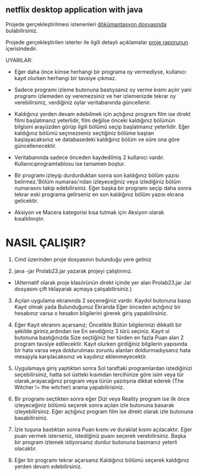 ## netflix desktop application with java

Projede gerçekleştirilmesi istenenleri [dökümantasyon dosyasında](https://github.com/J4CKHunter/netflix-desktop-app/blob/master/BLM210%20PRO%20LAB_II_3.proje.docx.pdf) bulabilirsiniz.

Projede gerçekleştirilen isterler ile ilgili detaylı açıklamalar [proje raporunun](https://github.com/J4CKHunter/netflix-desktop-app/blob/master/Rapor.pdf) içerisindedir.

UYARILAR:

* Eğer daha önce kimse herhangi bir programa oy vermediyse, kullanıcı kayıt olurken herhangi bir tavsiye çıkmaz.

* Sadece programı izleme butonuna bastıysanız oy verme kısmı açılır yani programı izlemeden oy veremezsiniz ve her izlemenizde tekrar oy verebilirsiniz, verdiğiniz oylar veritabanında güncellenir.
 
* Kaldığınız yerden devam edebilmek için açtığınız program film ise direkt filmi başlatmanız yeterlidir, film değilse önceki kaldığınız bölümün bilgisini arayüzden görüp ilgili bölümü seçip başlatmanız yeterlidir. Eğer kaldığınız bölümü seçmezseniz seçtiğiniz bölüme baştan başlayacaksınız ve databasedeki kaldığınız bölüm ve süre ona göre  güncellenecektir.  

* Veritabanında sadece önceden kaydedilmiş 2 kullanıcı vardır. Kullanıcıprogramtablosu ise tamamen boştur.

* Bir programı izleyip durdurduktan sonra son kaldığınız bölüm yazısı belirmez.'Bölüm numarası'ndan izleyeceğiniz veya izlediğiniz bölüm numarasını takip edebilirsiniz. Eğer başka bir programı seçip daha sonra tekrar eski programa gelirseniz en son kaldığınız bölüm yazısı ekrana gelicektir.

* Aksiyon ve Macera kategorisi kısa tutmak için Aksiyon olarak kısaltılmıştır.

# NASIL ÇALIŞIR?

1. Cmd üzerinden proje dosyasının bulunduğu yere geliniz

2. java -jar Prolab23.jar yazarak projeyi çalıştırınız.

- (Alternatif olarak proje klasörünün direkt içinde yer alan Prolab23.jar Jar dosyasını çift tıklayarak açmaya çalışabilirsiniz.)

3. Açılan uygulama ekranında 2 seçeneğiniz vardır. Kaydol butonuna basıp Kayıt olmak yada Bulunduğunuz Ekranda Eğer önceden açtığınız bir hesabınız varsa o hesabın bilgilerini girerek giriş yapabilirsiniz.
4. Eğer Kayıt ekranını açarsanız; Öncelikle Bütün bilgilerinizi dikkatli bir şekilde giriniz,ardından ise En sevdiğiniz 3 türü seçiniz. 
Kayıt ol butonuna bastığınızda Size seçtiğiniz her türden en fazla Puan alan 2 program tavsiye edilecektir.
Kayıt olurken girdiğiniz bilgilerin yapısında bir hata varsa veya doldurulması zorunlu alanları doldurmadıysanız hata mesajıyla karşılacaksınız ve kaydınız eklenmeyecektir.

5. Uygulamaya giriş yaptıktan sonra Sol taraftaki programlardan istediğinizi seçebilirsiniz, hatta sol üstteki kısımdan tercihinize göre isim veya tür olarak,arayacağınız program
veya türün yazılışına dikkat ederek (The Witcher != the witcher) arama yapabilirisiniz.

6. Bir programı seçtikten sonra eğer Dizi veya Reality program ise ilk önce izleyeceğiniz bölümü seçerek sonra açılan izle butonuna basarak izleyebilirsiniz.
Eğer açtığınız program film ise direkt olarak izle butonuna basabilirsiniz.

7. İzle tuşuna bastıktan sonra Puan kısmı ve duraklat kısmı açılacaktır. Eğer puan vermek isterseniz, istediğiniz puanı seçerek verebilirsiniz.
Başka bir program izlemek istiyorsanız durdur butonuna basmanız yeterli olacaktır.

8. Eğer bir programı tekrar açarsanız Kaldığınız bölümü seçerek kaldığınız yerden devam edebilirsiniz.

